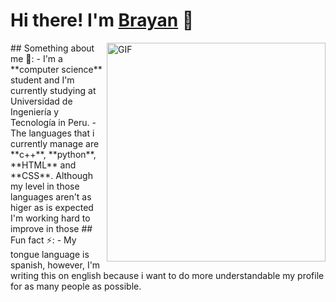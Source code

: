 # Hi there! I'm [Brayan](https://github.com/Br4yanGC) 👋

<img align="right" width="350px" alt="GIF" src="https://cdn.dribbble.com/users/416610/screenshots/4801105/media/be031f8d02ca8cc404d44be54ee2c493.gif">

<p>
## Something about me 👀:
- I'm a **computer science** student and I'm currently studying at Universidad de Ingeniería y Tecnología in Peru.
- The languages that i currently manage are **c++**, **python**, **HTML** and **CSS**. Although my level in those languages aren't as higer as is expected I'm working hard to improve in those
## Fun fact ⚡:
- My tongue language is spanish, however, I'm writing this on english because i want to do more understandable my profile for as many people as possible.
</p>
  
<!--
**Br4yanGC/Br4yanGC** is a ✨ _special_ ✨ repository because its `README.md` (this file) appears on your GitHub profile.

Here are some ideas to get you started:

- 🔭 I’m currently working on ...
- 🌱 I’m currently learning ...
- 👯 I’m looking to collaborate on ...
- 🤔 I’m looking for help with ...
- 💬 Ask me about ...
- 📫 How to reach me: ...
- 😄 Pronouns: ...
- ⚡ Fun fact: ...
-->

